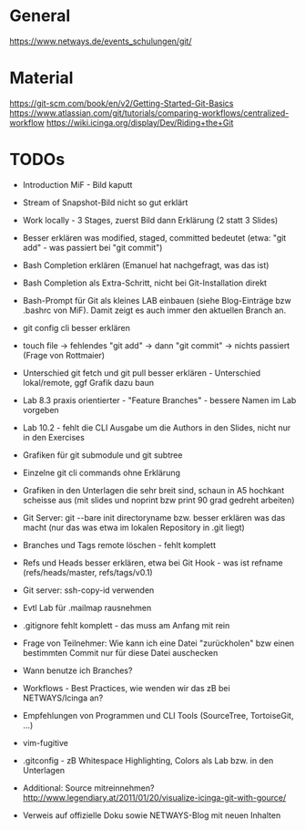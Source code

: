 # General

https://www.netways.de/events_schulungen/git/

# Material

https://git-scm.com/book/en/v2/Getting-Started-Git-Basics
https://www.atlassian.com/git/tutorials/comparing-workflows/centralized-workflow
https://wiki.icinga.org/display/Dev/Riding+the+Git

# TODOs

- Introduction MiF - Bild kaputt
- Stream of Snapshot-Bild nicht so gut erklärt
- Work locally - 3 Stages, zuerst Bild dann Erklärung (2 statt 3 Slides)
- Besser erklären was modified, staged, committed bedeutet (etwa: "git add" - was passiert bei "git commit")
- Bash Completion erklären (Emanuel hat nachgefragt, was das ist)
- Bash Completion als Extra-Schritt, nicht bei Git-Installation direkt
- Bash-Prompt für Git als kleines LAB einbauen (siehe Blog-Einträge bzw .bashrc von MiF). Damit zeigt es auch immer den aktuellen Branch an.
- git config cli besser erklären
- touch file -> fehlendes "git add" -> dann "git commit" -> nichts passiert (Frage von Rottmaier)
- Unterschied git fetch und git pull besser erklären - Unterschied lokal/remote, ggf Grafik dazu baun
- Lab 8.3 praxis orientierter - "Feature Branches" - bessere Namen im Lab vorgeben
- Lab 10.2 - fehlt die CLI Ausgabe um die Authors in den Slides, nicht nur in den Exercises
- Grafiken für git submodule und git subtree
- Einzelne git cli commands ohne Erklärung
- Grafiken in den Unterlagen die sehr breit sind, schaun in A5 hochkant scheisse aus (mit slides und noprint bzw print 90 grad gedreht arbeiten)
- Git Server: git --bare init directoryname bzw. besser erklären was das macht (nur das was etwa im lokalen Repository in .git liegt)
- Branches und Tags remote löschen - fehlt komplett
- Refs und Heads besser erklären, etwa bei Git Hook - was ist refname (refs/heads/master, refs/tags/v0.1)
- Git server: ssh-copy-id verwenden

- Evtl Lab für .mailmap rausnehmen
- .gitignore fehlt komplett - das muss am Anfang mit rein

- Frage von Teilnehmer: Wie kann ich eine Datei "zurückholen" bzw einen bestimmten Commit nur für diese Datei auschecken
- Wann benutze ich Branches?
- Workflows - Best Practices, wie wenden wir das zB bei NETWAYS/Icinga an?

- Empfehlungen von Programmen und CLI Tools (SourceTree, TortoiseGit, ...)
- vim-fugitive
- .gitconfig - zB Whitespace Highlighting, Colors als Lab bzw. in den Unterlagen
- Additional: Source mitreinnehmen? http://www.legendiary.at/2011/01/20/visualize-icinga-git-with-gource/

- Verweis auf offizielle Doku sowie NETWAYS-Blog mit neuen Inhalten
